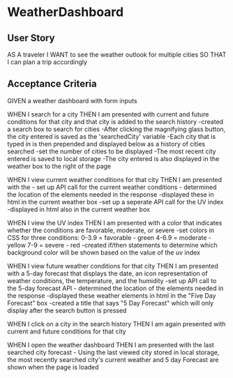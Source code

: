 # WeatherDashboard

## User Story
AS A traveler
I WANT to see the weather outlook for multiple cities
SO THAT I can plan a trip accordingly

## Acceptance Criteria

GIVEN a weather dashboard with form inputs

WHEN I search for a city
THEN I am presented with current and future conditions for that city and that city is added to the search history
    -created a search box to search for cities
    -After clicking the magnifying glass button, the city entered is saved as the 'searchedCity' variable
    -Each city that is typed in is then prepended and displayed below as a history of cities searched
        -set the number of cities to be displayed
    -The most recent city entered is saved to local storage
    -The city entered is also displayed in the weather box to the right of the page
    
WHEN I view current weather conditions for that city
THEN I am presented with the 
    - set up API call for the current weather conditions
    - determined the location of the elements needed in the response
    -displayed these in html in the current weather box
    -set up a seperate API call for the UV index
    -displayed in html also in the current weather box
        
WHEN I view the UV index
THEN I am presented with a color that indicates whether the conditions are favorable, moderate, or severe
    -set colors in CSS for three conditions:
        0-3.9 = favorable - green
        4-6.9 = moderate - yellow
        7-9 = severe - red
    -created if/then statements to determine which background color will be shown based on the value of the uv index

WHEN I view future weather conditions for that city
THEN I am presented with a 5-day forecast that displays the date, an icon representation of weather conditions, the temperature, and the humidity
    -set up API call to the 5-day forecast API 
    - determined the location of the elements needed in the response 
    -displayed these weather elements in html in the "Five Day Forecast" box
    -created a title that says "5 Day Forecast" which will only display after the search button is pressed

WHEN I click on a city in the search history
THEN I am again presented with current and future conditions for that city
    
WHEN I open the weather dashboard
THEN I am presented with the last searched city forecast
    - Using the last viewed city stored in local storage, the most recently searched city's current weather and 5 day Forecast are shown when the page is loaded
    



